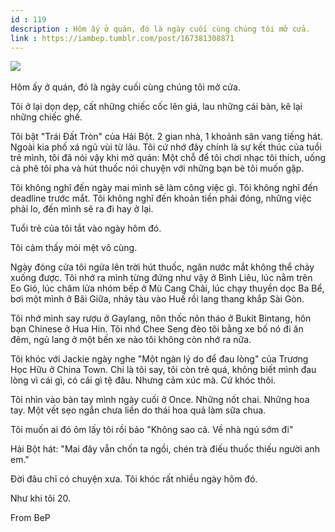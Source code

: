 ```yaml
---
id : 119
description : Hôm ấy ở quán, đó là ngày cuối cùng chúng tôi mở cửa.
link : https://iambep.tumblr.com/post/167381308871
---
```


![](https://64.media.tumblr.com/ba6455fae40d5388f4364773c0a671bc/tumblr_inline_oz9ndgxoOQ1qa3q4c_1280.jpg) 

Hôm ấy ở quán, đó là ngày cuối cùng chúng tôi mở cửa.

Tôi ở lại dọn dẹp, cất những chiếc cốc lên giá, lau những cái bàn, kê lại
những chiếc ghế.

Tôi bật "Trái Đất Tròn" của Hải Bột. 2 gian nhà, 1 khoảnh sân vang tiếng
hát. Ngoài kia phố xá ngủ vùi từ lâu. Tôi cứ nhớ đây chính là sự kết thúc
của tuổi trẻ mình, tôi đã nói vậy khi mở quán: Một chỗ để tôi chơi nhạc
tôi thích, uống cà phê tôi pha và hút thuốc nói chuyện với những bạn bè
tôi muốn gặp.

Tôi không nghĩ đến ngày mai mình sẽ làm công việc gì. Tôi không nghĩ đến
deadline trước mắt. Tôi không nghĩ đến khoản tiền phải đóng, những việc
phải lo, đến mình sẽ ra đi hay ở lại.

Tuổi trẻ của tôi tắt vào ngày hôm đó.

Tôi cảm thấy mỏi mệt vô cùng.

Ngày đóng cửa tôi ngửa lên trời hút thuốc, ngăn nước mắt không thể chảy
xuống được. Tôi nhớ ra mình từng đứng như vậy ở Bình Liêu, lúc nằm trên
Eo Gió, lúc châm lửa nhóm bếp ở Mù Cang Chải, lúc chạy thuyền dọc Ba Bể,
bơi một mình ở Bãi Giữa, nhảy tàu vào Huế rồi lang thang khắp Sài Gòn.

Tôi nhớ mình say rượu ở Gaylang, nôn thốc nôn tháo ở Bukit Bintang, hôn
bạn Chinese ở Hua Hin. Tôi nhớ Chee Seng đèo tôi bằng xe bố nó đi ăn đêm,
ngủ lang ở một bến xe nào tôi không còn nhớ ra nữa.

Tôi khóc với Jackie ngày nghe "Một ngàn lý do để đau lòng" của Trương Học
Hữu ở China Town. Chỉ là tôi say, tôi còn trẻ quá, không biết mình đau lòng
vì cái gì, có cái gì tệ đâu. Nhưng cảm xúc mà. Cứ khóc thôi.

Tôi nhìn vào bàn tay mình ngày cuối ở Once. Những nốt chai. Những hoa tay.
Một vết sẹo ngắn chưa liền do thái hoa quả làm sữa chua.

Tôi muốn ai đó ôm lấy tôi rồi bảo "Không sao cả. Về nhà ngủ sớm đi"

Hải Bột hát: "Mai đây vẫn chốn ta ngồi, chén trà điếu thuốc thiếu người
anh em."

Đời đâu chỉ có chuyện xưa. Tôi khóc rất nhiều ngày hôm đó.

Như khi tôi 20.

From BeP
